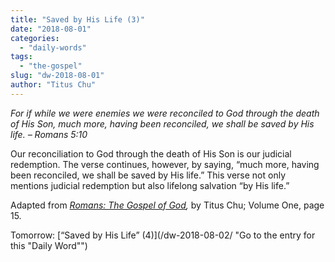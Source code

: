 ```yaml
---
title: "Saved by His Life (3)"
date: "2018-08-01"
categories: 
  - "daily-words"
tags: 
  - "the-gospel"
slug: "dw-2018-08-01"
author: "Titus Chu"
---
```


_For if while we were enemies we were reconciled to God through the death of His Son, much more, having been reconciled, we shall be saved by His life._ _– Romans 5:10_

Our reconciliation to God through the death of His Son is our judicial redemption. The verse continues, however, by saying, “much more, having been reconciled, we shall be saved by His life.” This verse not only mentions judicial redemption but also lifelong salvation “by His life.”

Adapted from _[Romans: The Gospel of God](/book-romans/ "Go to the listing for this book"),_ by Titus Chu; Volume One, page 15.

Tomorrow: [“Saved by His Life” (4)](/dw-2018-08-02/ "Go to the entry for this "Daily Word"")
